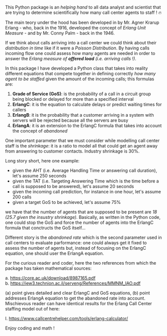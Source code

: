 This Python package is an <i>helping hand</i> to all data analyst and scientist that are trying to determine scientifically how many call center agents to staff ! 🔥

The main teory under the hood has been developed in by Mr. Agner Krarup Erlang - who, back in the 1916, developed the concept of <i>Erlang Unit Measure</i> - and by Mr. Conny Palm - back in the 1946.

If we think about calls arriving into a call center we could think about their <i>distribution in time</i> like if it were a <i>Poisson Distribution</i>.
By having calls incoming flow one could assess how many agents are needed in order to answer the <i>Erlang measure of <b>offered load</b> (i.e. arriving calls !)</i>.

In this package I have developed a Python class that takes into reality different equations that compete together in defining correctly <i>how many agent to be staffed</i> given the amount of the incoming calls; this formulas are:

1. <b>Grade of Service (GoS)</b>: is the probability of a call in a circuit group being blocked or delayed for more than a specified interval
2. <b>ErlangC</b>: it is the equation to calculate delays or predict waiting times for callers
3. <b>ErlangB</b>: it is the probability that a customer arriving in a system with servers will be rejected because all the servers are busy
4. <b>ErlangA</b>: it is an extension to the ErlangC formula that takes into account the concept of <i>abandoned</i>

One important parameter that we must consider while modelling call center staff is the <i>shrinkage</i>: it is a ratio to model all that could get an agent away from answering to customer contacts. Industry shrinkage is 30%.

Long story short, here one example:

- given the AHT (i.e. Average Handling Time or answering call duration), let's assume 250 seconds
- given the TAT (i.e. Targeting Answering Time which is the time before a call is supposed to be answered), let's assume 20 seconds
- given the incoming call prediction, for instance in one hour, let's assume 200 calls
- given a target GoS to be achieved, let's assume 75%

we have that the number of agents that are supposed to be present are <i>18 (25.7 given the insustry shrinkage).</i>
Basically, as written in the Python code, one could stop the GoS and force the number of agents into the ErlangC formula that conctructs the GoS itself...

Different story is the <i>abandoned rate</i> which is the second parameter used in call centers to evaluate parformance: one could always get it fixed to assess the number of agents but, instead of focusing on the ErlangC equation, one should user the ErlangA equation.

For the curious reader and coder, here the two references from which the package has taken mathematical sources:

a. https://core.ac.uk/download/8987165.pdf \
b. https://iew3.technion.ac.il/serveng/References/MMNM_IAO.pdf

(a) point gives detailed and clear ErlangC and GoS equations, (b) point addresses ErlangA equation to get the abandoned rate into account.
Mischievous reader can have identical results for the Erlang Call Center staffing model out of here:

I. https://www.callcentrehelper.com/tools/erlang-calculator/

Enjoy coding and math ! 
